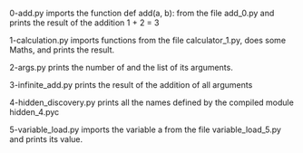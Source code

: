 0-add.py imports the function def add(a, b): from the file add_0.py and prints the result of the addition 1 + 2 = 3

1-calculation.py imports functions from the file calculator_1.py, does some Maths, and prints the result.

2-args.py prints the number of and the list of its arguments.

3-infinite_add.py  prints the result of the addition of all arguments

4-hidden_discovery.py prints all the names defined by the compiled module hidden_4.pyc

5-variable_load.py imports the variable a from the file variable_load_5.py and prints its value.
